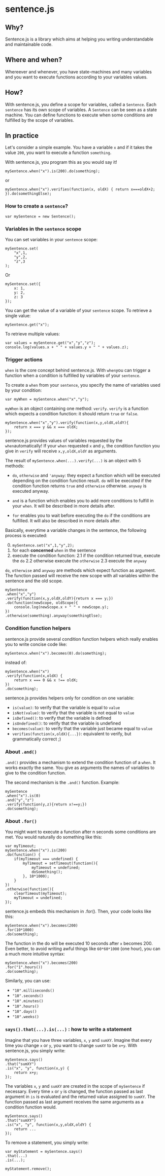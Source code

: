 sentence.js
===========

## Why?
Sentence.js is a library which aims at helping you writing understandable and maintainable code.

## Where and when?
Whereever and whenever, you have state-machines and many variables and you want to execute functions according to your variables values.

## How?
With sentence.js, you define a scope for variables, called a ```Sentence```. Each ```sentence``` has its own scope of variables. A ```Sentence``` can be seen as a state machine. You can define functions to execute when some conditions are fulfilled by the scope of variables.

## In practice
Let's consider a simple example. You have a variable ```x``` and if it takes the value ```200```, you want to execute a function ```something```.

With sentence.js, you program this as you would say it!

```
mySentence.when("x").is(200).do(something);
```

or

```
mySentence.when("x").verifies(function(x, oldX) { return x===oldX+2; }).do(somethingElse); 
```

### How to create a `sentence`?

```
var mySentence = new Sentence();
```

### Variables in the `sentence` scope

You can set variables in your `sentence` scope:
```
mySentence.set(
    "x",1,
    "y",2,
    "z",3
);
```
Or
```
mySentence.set({
    x: 1,
    y: 2,
    z: 3
});
```

You can get the value of a variable of your `sentence` scope.
To retrieve a single value:
```
mySentence.get("x");
```
To retrieve multiple values:
```
var values = mySentence.get("x","y","z");
console.log(values.x + " " + values.y + " " + values.z);
```

### Trigger actions
```when``` is the core concept behind sentence.js. With ``when``you can trigger a function when a condition is fulfilled by variables of your `sentence`.

To create a `when` from your `sentence`, you specify the name of variables used by your condition:

```
var myWhen = mySentence.when("x","y");
```

`myWhen` is an object containing one method: `verify`. `verify` is a function which expects a condition function: it should return `true` or `false`.

```
mySentence.when("x","y").verify(function(x,y,oldX,oldY){
    return x === y && x === oldX;
});
```

sentence.js provides values of variables requested by the ```when```automatically! If your `when` requested `x` and `y`, the condition function you give in `verify` will receive `x,y,oldX,oldY` as arguments.

The result of `mySentence.when(...).verify(...)` is an object with 5 methods:

* `do`, `otherwise` and `'anyway`:  they expect a function which will be executed depending on the condition function result. `do` will be executed if the condition function returns `true` and `otherwise` otherwise. `anyway` is executed anyway.

* `and` is a function which enables you to add more conditions to fulfill in your `when`. It will be described in more details after.

* `for` enables you to wait before executing the `do` if the conditions are fulfilled. It will also be described in more details after.

Basically, everytime a variable changes in the sentence, the following process is executed:

0. `mySentence.set("x",1,"y",2);`
1. for each **concerned** `when` in the sentence
2. execute the condition function:
2.1 if the condition returned true, execute the `do`
2.2 otherwise execute the `otherwise`
2.3 execute the `anyway`

`do`, `otherwise` and `anyway` are methods which expect function as argument. The function passed will receive the new scope with all variables within the sentence and the old scope.

```
mySentence
.when("x","y")
.verify(function(x,y,oldX,oldY){return x === y;})
.do(function(newScope, oldScope){
    console.log(newScope.x + " " + newScope.y);
})
.otherwise(something).anyway(somethingElse);
```

### Condition function helpers
sentence.js provide several condition function helpers which really enables you to write concise code like:

```
mySentence.when("x").becomes(0).do(something);
```

instead of:

```
mySentence.when("x")
.verify(function(x,oldX) {
    return x === 0 && x !== oldX;
})
.do(something);
```

sentence.js provides helpers only for condition on one variable:

* `is(value)`: to verify that the variable is equal to `value`
* `isNot(value)`: to verify that the variable is not equal to `value`
* `isDefined()`: to verify that the variable is defined
* `isUndefined()`: to verify that the variable is undefined
* `becomes(value)`: to verify that the variable just became equal to `value`
* `verifies(function(x,oldX){...})`: equivalent to verify, but grammatically correct ;)

### About `.and()`
`.and()` provides a mechanism to extend the condition function of a `when`. It works exactly the same. You give as arguments the names of variables to give to the condition function.

The second mechanism is the `.and()` function. Example:

```
mySentence
.when("x").is(0)
.and("y","z")
.verify(function(y,z){return x!==y;})
.do(something);
```

### About `.for()`
You might want to execute a function after n seconds some conditions are met. You would naturally do something like this:

```
var myTimeout;
mySentence.when("x").is(200)
.do(function() {
	if(myTimeout === undefined) {
		myTimeout = setTimeout(function(){
			myTimeout = undefined;
			doSomething();
		}, 10*1000);
	}
})
.otherwise(function(){
	clearTimeout(myTimeout);
	myTimeout = undefined;
});
```

sentence.js embeds this mechanism in .for(). Then, your code looks like this:

```
mySentence.when("x").becomes(200)
.for(10*1000)
.do(something);
```

The function in the do will be executed 10 seconds after `x` becomes 200.
Even better, to avoid writing awful things like `60*60*1000` (one hour), you can a much more intuitive syntax:

```
mySentence.when("x").becomes(200)
.for("1".hours())
.do(something);
```

Similarly, you can use:

* `"10".milliseconds()`
* `"10".seconds()`
* `"10".minutes()`
* `"10".hours()`
* `"10".days()`
* `"10".weeks()`

### `says().that(...).is(...)` : how to write a statement

Imagine that you have three variables, `x`, `y` and `sumXY`. Imagine that every time you change `x` or `y`, you want to change `sumXY` to be `x+y`. With sentence.js, you simply write:

```
mySentence.says()
.that("sumXY")
.is("x", "y", function(x,y) {
    return x+y;
});
```

The variables `x`, `y` and `sumXY` are created in the scope of `mySentence` if necessary. Every time `x` or `y` is changed, the function passed as last argument in `is` is evaluated and the returned value assigned to `sumXY`. The function passed as last argument receives the same arguments as a condition function would.

```
mySentence.says()
.that("sumXY")
.is("x", "y", function(x,y,oldX,oldY) {
    return ...
});
```

To remove a statement, you simply write:

```
var myStatement = mySentence.says()
.that(...)
.is(...);

myStatement.remove();
```